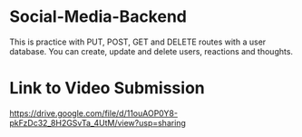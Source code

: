 # Social-Media-Backend
This is practice with PUT, POST, GET and DELETE routes with a user database. You can create, update and delete users, reactions and thoughts. 

# Link to Video Submission

https://drive.google.com/file/d/11ouAOP0Y8-pkFzDc32_8H2GSvTa_4UtM/view?usp=sharing

